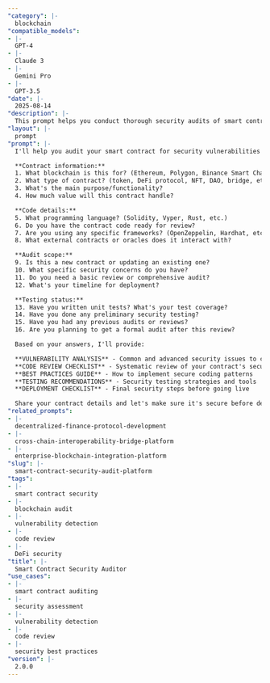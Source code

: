 ```yaml
---
"category": |-
  blockchain
"compatible_models":
- |-
  GPT-4
- |-
  Claude 3
- |-
  Gemini Pro
- |-
  GPT-3.5
"date": |-
  2025-08-14
"description": |-
  This prompt helps you conduct thorough security audits of smart contracts to identify vulnerabilities, suggest improvements, and ensure your blockchain applications are secure before deployment.
"layout": |-
  prompt
"prompt": |-
  I'll help you audit your smart contract for security vulnerabilities and best practices. Let me understand your contract:

  **Contract information:**
  1. What blockchain is this for? (Ethereum, Polygon, Binance Smart Chain, etc.)
  2. What type of contract? (token, DeFi protocol, NFT, DAO, bridge, etc.)
  3. What's the main purpose/functionality?
  4. How much value will this contract handle?

  **Code details:**
  5. What programming language? (Solidity, Vyper, Rust, etc.)
  6. Do you have the contract code ready for review?
  7. Are you using any specific frameworks? (OpenZeppelin, Hardhat, etc.)
  8. What external contracts or oracles does it interact with?

  **Audit scope:**
  9. Is this a new contract or updating an existing one?
  10. What specific security concerns do you have?
  11. Do you need a basic review or comprehensive audit?
  12. What's your timeline for deployment?

  **Testing status:**
  13. Have you written unit tests? What's your test coverage?
  14. Have you done any preliminary security testing?
  15. Have you had any previous audits or reviews?
  16. Are you planning to get a formal audit after this review?

  Based on your answers, I'll provide:

  **VULNERABILITY ANALYSIS** - Common and advanced security issues to check
  **CODE REVIEW CHECKLIST** - Systematic review of your contract's security
  **BEST PRACTICES GUIDE** - How to implement secure coding patterns
  **TESTING RECOMMENDATIONS** - Security testing strategies and tools
  **DEPLOYMENT CHECKLIST** - Final security steps before going live

  Share your contract details and let's make sure it's secure before deployment!
"related_prompts":
- |-
  decentralized-finance-protocol-development
- |-
  cross-chain-interoperability-bridge-platform
- |-
  enterprise-blockchain-integration-platform
"slug": |-
  smart-contract-security-audit-platform
"tags":
- |-
  smart contract security
- |-
  blockchain audit
- |-
  vulnerability detection
- |-
  code review
- |-
  DeFi security
"title": |-
  Smart Contract Security Auditor
"use_cases":
- |-
  smart contract auditing
- |-
  security assessment
- |-
  vulnerability detection
- |-
  code review
- |-
  security best practices
"version": |-
  2.0.0
---
```

